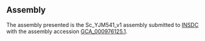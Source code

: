 

Assembly
--------

The assembly presented is the Sc\_YJM541\_v1 assembly submitted to
[INSDC](http://www.insdc.org) with the assembly accession
[GCA\_000976125.1](http://www.ebi.ac.uk/ena/data/view/GCA_000976125.1).
